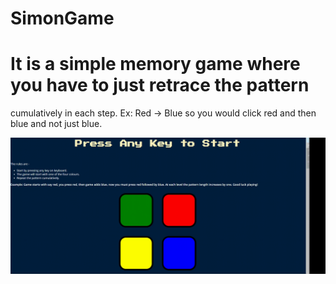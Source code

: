 # SimonGame
# It is a simple memory game where you have to just retrace the pattern 
cumulatively in each step.
Ex: Red -> Blue so you would click red and then blue and not just blue.

![Game sample](https://github.com/saketbyte/SimonGame/blob/main/sample.gif)
